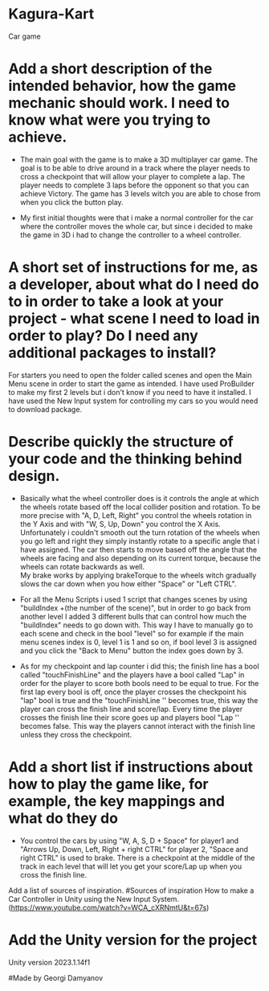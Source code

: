 # Kagura-Kart
Car game
# Add a short description of the intended behavior, how the game mechanic should work. I need to know what were you trying to achieve.
- The main goal with the game is to make a 3D multiplayer car game. The goal is to be able to drive around in a track where the player needs to cross 
a checkpoint that will allow your player to complete a lap. The player needs to complete 3 laps before the opponent so that you can achieve Victory. 
The game has 3 levels witch you are able to chose from when you click the button play. 

- My first initial thoughts were that i make a normal controller for the car where the controller moves the whole car, 
but since i decided to make the game in 3D i had to change the controller to a wheel controller. 

	
# A short set of instructions for me, as a developer, about what do I need do to in order to take a look at your project - what scene I need to load in order to play? Do I need any additional packages to install?
For starters you need to open the folder called scenes and open the Main Menu scene in order to start the game as intended. I have used ProBuilder to make my first 2 levels but i don't know if you need to have it installed. I have used the New Input system for controlling my cars so you would need to download package. 

# Describe quickly the structure of your code and the thinking behind design.
- Basically what the wheel controller does is it controls the angle at which the wheels rotate based off the local collider position and rotation. 
To be more precise with "A, D, Left, Right" you control the wheels rotation in the Y Axis and with "W, S, Up, Down" you control the X Axis.
Unfortunately i couldn't smooth out the turn rotation of the wheels when you go left and right they simply instantly rotate to a specific angle that i have assigned. 
The car then starts to move based off the angle that the wheels are facing and also depending on its current torque, because the wheels can rotate backwards as well.  
My brake works by applying brakeTorque to the wheels witch gradually slows the car down when you how either "Space" or "Left CTRL". 

- For all the Menu Scripts i used 1 script that changes scenes by using "buildIndex +(the number of the scene)", 
but in order to go back from another level I added 3 different bulls that can control how much the "buildIndex" needs to go down with. 
This way I have to manually go to each scene and check in the bool "level" so for example if the main menu scenes index is 0, 
level 1 is 1 and so on, if bool level 3 is assigned and you click the "Back to Menu" button the index goes down by 3.

- As for my checkpoint and lap counter i did this; the finish line has a bool called "touchFinishLine" and the players have a bool called "Lap" in order for the player to score both bools need to be equal to true. For the first lap every bool is off, once the player crosses the checkpoint his "lap" bool is true and the "touchFinishLine '' becomes true, this way the player can cross the finish line and score/lap. Every time the player crosses the finish line their score goes up and players bool "Lap '' becomes false. This way the players cannot interact with the finish line unless they cross the checkpoint. 

	
# Add a short list if instructions about how to play the game like, for example, the key mappings and what do they do
- You control the cars by using "W, A, S, D + Space" for player1 and "Arrows Up, Down, Left, Right + right CTRL" for player 2, 
"Space and right CTRL" is used to brake. There is a checkpoint at the middle of the track in each level that will let you get your score/Lap up when you cross the finish line. 
	
Add a list of sources of inspiration.
#Sources of inspiration
How to make a Car Controller in Unity using the New Input System. (https://www.youtube.com/watch?v=WCA_cXRNmtU&t=67s)

# Add the Unity version for the project
Unity version 2023.1.14f1

#Made by Georgi Damyanov
